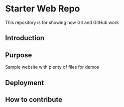 # Starter Web Repo

This repository is for showing how Git and GitHub work


## Introduction

## Purpose

Sample website with plenty of files for demos

## Deployment

## How to contribute
